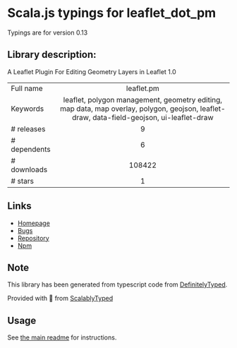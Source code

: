 
# Scala.js typings for leaflet_dot_pm

Typings are for version 0.13

## Library description:
A Leaflet Plugin For Editing Geometry Layers in Leaflet 1.0

|                    |                 |
| ------------------ | :-------------: |
| Full name          | leaflet.pm |
| Keywords           | leaflet, polygon management, geometry editing, map data, map overlay, polygon, geojson, leaflet-draw, data-field-geojson, ui-leaflet-draw |
| # releases         | 9 |
| # dependents       | 6 |
| # downloads        | 108422 |
| # stars            | 1 |

## Links
- [Homepage](https://leafletpm.now.sh)
- [Bugs](https://github.com/codeofsumit/leaflet.pm/issues)
- [Repository](https://github.com/codeofsumit/leaflet.pm)
- [Npm](https://www.npmjs.com/package/leaflet.pm)
    


## Note
This library has been generated from typescript code from [DefinitelyTyped](https://definitelytyped.org).

Provided with :purple_heart: from [ScalablyTyped](https://github.com/oyvindberg/ScalablyTyped)

## Usage
See [the main readme](../../readme.md) for instructions.


